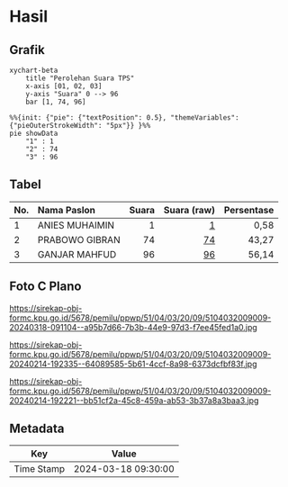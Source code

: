 # Hasil

## Grafik

```mermaid
xychart-beta
    title "Perolehan Suara TPS"
    x-axis [01, 02, 03]
    y-axis "Suara" 0 --> 96
    bar [1, 74, 96]
```

```mermaid
%%{init: {"pie": {"textPosition": 0.5}, "themeVariables": {"pieOuterStrokeWidth": "5px"}} }%%
pie showData
    "1" : 1
    "2" : 74
    "3" : 96
```

## Tabel

| No. | Nama Paslon    | Suara | Suara (raw) | Persentase |
|:--- |:-------------- | -----:| -----------:| ----------:|
| 1   | ANIES MUHAIMIN | 1     | [1][p-1]    | 0,58       |
| 2   | PRABOWO GIBRAN | 74    | [74][p-2]   | 43,27      |
| 3   | GANJAR MAHFUD  | 96    | [96][p-3]   | 56,14      |


[p-1]: https://github.com/gigit-pemilu/pemilu-2024-51-bali/blob/main/pilpres/hitung-suara/sub/51-bali/sub/04-gianyar/sub/03-gianyar/sub/2009-bakbakan/sub/009-tps/sub/paslon-1.txt
[p-2]: https://github.com/gigit-pemilu/pemilu-2024-51-bali/blob/main/pilpres/hitung-suara/sub/51-bali/sub/04-gianyar/sub/03-gianyar/sub/2009-bakbakan/sub/009-tps/sub/paslon-2.txt
[p-3]: https://github.com/gigit-pemilu/pemilu-2024-51-bali/blob/main/pilpres/hitung-suara/sub/51-bali/sub/04-gianyar/sub/03-gianyar/sub/2009-bakbakan/sub/009-tps/sub/paslon-3.txt

## Foto C Plano

https://sirekap-obj-formc.kpu.go.id/5678/pemilu/ppwp/51/04/03/20/09/5104032009009-20240318-091104--a95b7d66-7b3b-44e9-97d3-f7ee45fed1a0.jpg

https://sirekap-obj-formc.kpu.go.id/5678/pemilu/ppwp/51/04/03/20/09/5104032009009-20240214-192335--64089585-5b61-4ccf-8a98-6373dcfbf83f.jpg

https://sirekap-obj-formc.kpu.go.id/5678/pemilu/ppwp/51/04/03/20/09/5104032009009-20240214-192221--bb51cf2a-45c8-459a-ab53-3b37a8a3baa3.jpg


## Metadata

| Key        | Value               |
| ---------- | ------------------- |
| Time Stamp | 2024-03-18 09:30:00 |



